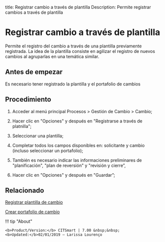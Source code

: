 title: Registrar cambio a través de plantilla
Description: Permite registrar cambios a través de plantilla
# Registrar cambio a través de plantilla

Permite el registro del cambio a través de una plantilla previamente registrada. La idea de la plantilla consiste en agilizar el registro de nuevos cambios al agruparlas en una temática similar.

Antes de empezar
----------------

Es necesario tener registrado la plantilla y el portafolio de cambios

Procedimiento
------------

1.  Acceder al menú principal Procesos \>
    Gestión de Cambio \> Cambio;

2.  Hacer clic en "Opciones" y después en "Registrarse a través de platnilla";

3.  Seleccionar una plantilla;

4.  Completar todos los campos disponibles en: solicitante y cambio (incluso
    seleccionar un portafolio);

5.  También es necesario indicar las informaciones preliminares de "planificación",
    "plan de reversión" y "revisión y cierre”,

6.  Hacer clic en "Opciones" y después en "Guardar”;

Relacionado 
------------

[Registrar plantilla de cambio](/es-es/citsmart-7/processes/change/configuration/change-template.html)

[Crear portafolio de cambio](/es-es/citsmart-7/processes/change/configuration/change-portfolio.html)

!!! tip "About"

    <b>Product/Version:</b> CITSmart | 7.00 &nbsp;&nbsp;
    <b>Updated:</b>02/01/2019 – Larissa Lourenço
